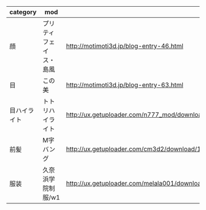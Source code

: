 category | mod | url |
---|---|---|
顔 | プリティフェイス・島風 | http://motimoti3d.jp/blog-entry-46.html |
目 | この美 | http://motimoti3d.jp/blog-entry-63.html |
目ハイライト | トトリハイライト | http://ux.getuploader.com/n777_mod/download/171/%E3%83%88%E3%83%88%E3%82%A5%E3%83%BC%E3%83%AA%E3%82%A2%E3%83%BB%E3%83%98%E3%83%AB%E3%83%A2%E3%83%AB%E3%83%88.rar |
前髪 | M字バング | http://ux.getuploader.com/cm3d2/download/19/cm3d2_19.zip |
服装 | 久奈浜学院制服/w1 | http://ux.getuploader.com/melala001/download/95/%E3%82%A2%E3%82%AA%E3%82%AB%E3%83%8A%E5%90%84%E7%A8%AE%E3%83%90%E3%83%AA%E3%82%A8.rar |
